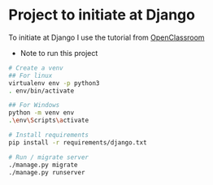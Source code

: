 # Project to initiate at Django
To initiate at Django I use the tutorial from [OpenClassroom](https://openclassrooms.com/fr/courses/4425076-decouvrez-le-framework-django)
* Note to run this project 
```bash
# Create a venv
## For linux
virtualenv env -p python3
. env/bin/activate

## For Windows
python -m venv env  
.\env\Scripts\activate

# Install requirements
pip install -r requirements/django.txt

# Run / migrate server
./manage.py migrate
./manage.py runserver
```
